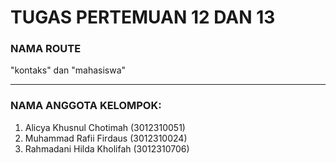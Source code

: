 # TUGAS PERTEMUAN 12 DAN 13

### NAMA ROUTE
"kontaks" dan "mahasiswa"

---

### NAMA ANGGOTA KELOMPOK:
1. Alicya Khusnul Chotimah  (3012310051)
2. Muhammad Rafii Firdaus   (3012310024)
3. Rahmadani Hilda Kholifah (3012310706)
